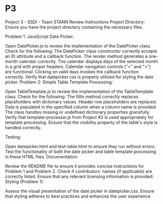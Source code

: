# P3
Project 3 - SSDI - Team STANN
Review Instructions
Project Directory: Ensure you have the project directory containing the necessary files.

Problem 1: JavaScript Date Picker:

Open DatePicker.js to review the implementation of the DatePicker class.
Check for the following:
The DatePicker class constructor correctly accepts an ID attribute and a callback function.
The render method generates a one-month calendar correctly.
The calendar displays days of the selected month in a grid with proper headers.
Calendar navigation controls ("<" and ">") are functional.
Clicking on valid days invokes the callback function correctly.
Verify that datepicker.css is properly utilized for styling the date picker.
Problem 2: Simple Table Template Processing:

Open TableTemplate.js to review the implementation of the TableTemplate class.
Check for the following:
The fillIn method correctly replaces placeholders with dictionary values.
Header row placeholders are replaced.
Data is populated in the specified column when a column name is provided.
The class handles missing or undefined dictionary properties gracefully.
Verify that template-processor.js from Project #2 is used appropriately for template processing.
Ensure that the visibility property of the table's style is handled correctly.

Testing:

Open datepicker.html and test-table.html to ensure they run without errors.
Test the functionality of both the date picker and table template processing in these HTML files.
Documentation:

Review the README file to ensure it provides concise instructions for Problem 1 and Problem 2.
Check if contributors' names (if applicable) are correctly listed.
Ensure that any relevant licensing information is provided.
Styling (Problem 1):

Assess the visual presentation of the date picker in datepicker.css.
Ensure that styling adheres to best practices and enhances the user experience

